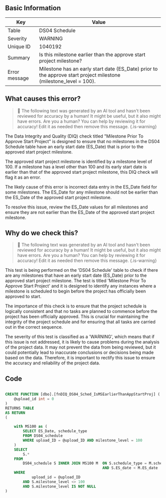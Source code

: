 ## Basic Information
| Key         | Value          |
|-------------|----------------|
| Table       | DS04 Schedule |
| Severity    | WARNING |
| Unique ID   | 1040192   |
| Summary     | Is this milestone earlier than the approve start project milestone? |
| Error message | Milestone has an early start date (ES_Date) prior to the approve start project milestone (milestone_level = 100). |

## What causes this error?

> :robot: The following text was generated by an AI tool and hasn't been reviewed for accuracy by a human! It might be useful, but it also might have errors. Are you a human? You can help by reviewing it for accuracy! Edit it as needed then remove this message.
{.is-warning}

The Data Integrity and Quality (DIQ) check titled "Milestone Prior To Approve Start Project" is designed to ensure that no milestones in the DS04 Schedule table have an early start date (ES_Date) that is prior to the approved start project milestone. 

The approved start project milestone is identified by a milestone level of 100. If a milestone has a level other than 100 and its early start date is earlier than that of the approved start project milestone, this DIQ check will flag it as an error.

The likely cause of this error is incorrect data entry in the ES_Date field for some milestones. The ES_Date for any milestone should not be earlier than the ES_Date of the approved start project milestone. 

To resolve this issue, review the ES_Date values for all milestones and ensure they are not earlier than the ES_Date of the approved start project milestone.
## Why do we check this?

> :robot: The following text was generated by an AI tool and hasn't been reviewed for accuracy by a human! It might be useful, but it also might have errors. Are you a human? You can help by reviewing it for accuracy! Edit it as needed then remove this message.
{.is-warning}

This test is being performed on the 'DS04 Schedule' table to check if there are any milestones that have an early start date (ES_Date) prior to the approved start project milestone. The test is titled 'Milestone Prior To Approve Start Project' and it is designed to identify any instances where a milestone is scheduled to begin before the project has officially been approved to start.

The importance of this check is to ensure that the project schedule is logically consistent and that no tasks are planned to commence before the project has been officially approved. This is crucial for maintaining the integrity of the project schedule and for ensuring that all tasks are carried out in the correct sequence. 

The severity of this test is classified as a 'WARNING', which means that if this issue is not addressed, it is likely to cause problems during the analysis of the project data. It may not prevent the data from being reviewed, but it could potentially lead to inaccurate conclusions or decisions being made based on the data. Therefore, it is important to rectify this issue to ensure the accuracy and reliability of the project data.
## Code

```sql

CREATE FUNCTION [dbo].[fnDIQ_DS04_Sched_IsMSEarlierThanAppStartProj] (
	@upload_id int = 0
)
RETURNS TABLE
AS RETURN
(
	
	with MS100 as (
		SELECT ES_Date, schedule_type 
		FROM DS04_schedule 
		WHERE upload_ID = @upload_ID AND milestone_level = 100
	)
	SELECT
		S.*
	FROM
		DS04_schedule S INNER JOIN MS100 M 	ON S.schedule_type = M.schedule_type 
											AND S.ES_date < M.ES_date
	WHERE
			upload_id = @upload_ID
		AND S.milestone_level <> 100
		AND S.milestone_level IS NOT NULL
)
```
